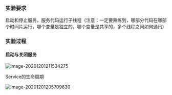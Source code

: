 ### 实验要求

启动和停止服务，服务代码运行子线程（注意：一定要熟练到，哪部分代码在哪部个时间片运行，哪个变量是独立的，哪个变量是共享的，多个线程之间如何通讯）

### 实验过程

#### 启动与关闭服务



![image-20201201211534275](https://qiyewuan-1302629736.cos.ap-nanjing.myqcloud.com/img/image-20201201211534275.png)



Service的生命周期

![image-20201201205709630](https://qiyewuan-1302629736.cos.ap-nanjing.myqcloud.com/img/image-20201201205709630.png)

